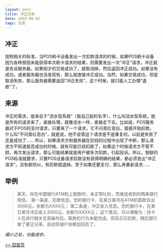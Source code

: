 ```yaml
---
layout: post
title: 冲正交易
date: 2019-08-02
tags: 交易
---
```


## 冲正
按照相关的标准，当POS刷卡设备发出一次扣款请求的时候，如果POS刷卡设备因为各种原因未能获得本次刷卡请求的结果，则需要发出一次“冲正”请求，冲正就是告诉服务器，如果刚才的交易成功了，就取消掉，然后返回冲正成功。如果没有成功，或者服务器也没发现有，那么就直接冲正成功。当然，如果交易成功，但是取消失败，那么服务器需要返回“冲正失败”，这个时候，就只能人工办理“退款”了。

## 来源
冲正的需求，是来自于“流水型系统”（我自己起的名字），什么叫流水型系统，就是所有的请求来了，直接处理，就像流水一样，直接走下去。比如说，POS服务器对于POS的支付请求，只要来了一个请求，它不问青红皂白，直接开始扣款。什么叫“不问青红皂白”，就是说，他不会管这个请求是不是重复的，以前是失败了还是成功了……
所以，如果请求方和服务器在扣钱的过程中出现了中断，那么请求方不知道是否成功的时候，就有可能已经扣款了，如果这个时候请求方不管不顾，再次发出请求，那么可能结果就是用户被多次扣款，引起投诉。所以，银联的POS标准就要求，只要POS设备请求扣款没有获得明确的结果，都必须发出“冲正请求”。没有款则以，有扣款就退掉。至于如果还要支付，那么再重新请求……

## 举例
>某天，你在中国银行ATM机上取款时，未正常吐钞，而接连收到的两条银行短信。
>第一条是，扣款信息。您的银行卡，在某日某月在ATM机取款支出3000元，余额为XXXX元；
>第二条是，冲正收入信息。您的银行卡，在某日某月冲正收入3000元，余额为XXXX元；
>这个情况，可以理解为：持卡人在进行相关交易操作后，取款的行为未能完成，但显示已扣款，随后银行做了更正分录，自动将储户余额加回去了。

_细小之处，也能进步。_

[<< 回首页](..)